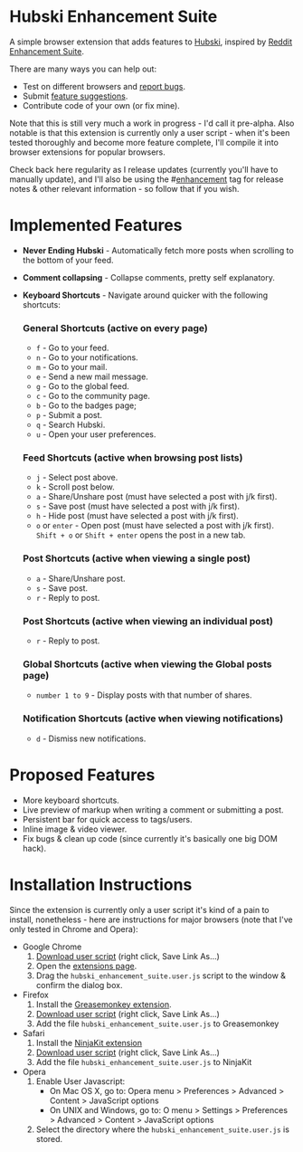 # Hubski Enhancement Suite

A simple browser extension that adds features to [Hubski](http://hubski.com), inspired by [Reddit Enhancement Suite](http://redditenhancementsuite.com/).

There are many ways you can help out:

* Test on different browsers and [report bugs](https://github.com/josh-/Hubski-Enhancement-Suite/issues/new).
* Submit [feature suggestions](https://github.com/josh-/Hubski-Enhancement-Suite/issues/new).
* Contribute code of your own (or fix mine).

Note that this is still very much a work in progress - I'd call it pre-alpha. Also notable is that this extension is currently only a user script - when it's been tested thoroughly and become more feature complete, I'll compile it into browser extensions for popular browsers.

Check back here regularity as I release updates (currently you'll have to manually update), and I'll also be using the #[enhancement](http://hubski.com/tag?id=enhancement) tag for release notes & other relevant information - so follow that if you wish.

# Implemented Features

* **Never Ending Hubski** - Automatically fetch more posts when scrolling to the bottom of your feed.
* **Comment collapsing** - Collapse comments, pretty self explanatory.
* **Keyboard Shortcuts** - Navigate around quicker with the following shortcuts:
    ### General Shortcuts (active on every page)
    * `f` - Go to your feed.
    * `n` - Go to your notifications.
    * `m` - Go to your mail.
    * `e` - Send a new mail message.
    * `g` - Go to the global feed.
    * `c` - Go to the community page.
    * `b` - Go to the badges page;
    * `p` - Submit a post.
    * `q` - Search Hubski.
    * `u` - Open your user preferences.
    
    ### Feed Shortcuts (active when browsing post lists)
    * `j` - Select post above.
    * `k` - Scroll post below.
    * `a` - Share/Unshare post (must have selected a post with j/k first).
    * `s` - Save post (must have selected a post with j/k first).
    * `h` - Hide post (must have selected a post with j/k first).
    * `o` or `enter` - Open post (must have selected a post with j/k first). `Shift + o` or `Shift + enter` opens the post in a new tab.

    ### Post Shortcuts (active when viewing a single post)
    * `a` - Share/Unshare post.
    * `s` - Save post.
    * `r` - Reply to post.
    
    ### Post Shortcuts (active when viewing an individual post)
    * `r` - Reply to post.
    
    ### Global Shortcuts (active when viewing the Global posts page)
    * `number 1 to 9` - Display posts with that number of shares.
    
    ### Notification Shortcuts (active when viewing notifications)
    * `d` - Dismiss new notifications. 

# Proposed Features

* More keyboard shortcuts.
* Live preview of markup when writing a comment or submitting a post.
* Persistent bar for quick access to tags/users.
* Inline image & video viewer.
* Fix bugs & clean up code (since currently it's basically one big DOM hack).

# Installation Instructions

Since the extension is currently only a user script it's kind of a pain to install, nonetheless - here are instructions for major browsers (note that I've only tested in Chrome and Opera):

* Google Chrome
    1. [Download user script](https://raw.github.com/josh-/Hubski-Enhancement-Suite/master/hubski_enhancement_suite.user.js) (right click, Save Link As...)
    2. Open the [extensions page](chrome://extensions).
    3. Drag the `hubski_enhancement_suite.user.js` script to the window & confirm the dialog box.
* Firefox
    1. Install the [Greasemonkey extension](https://addons.mozilla.org/en-US/firefox/addon/greasemonkey/).
    2. [Download user script](https://raw.github.com/josh-/Hubski-Enhancement-Suite/master/hubski_enhancement_suite.user.js) (right click, Save Link As...)
    3. Add the file `hubski_enhancement_suite.user.js` to Greasemonkey
* Safari
    1. Install the [NinjaKit extension](http://ss-o.net/safari/extension/NinjaKit.safariextz)
    2. [Download user script](https://raw.github.com/josh-/Hubski-Enhancement-Suite/master/hubski_enhancement_suite.user.js) (right click, Save Link As...)
    3. Add the file `hubski_enhancement_suite.user.js` to NinjaKit
* Opera
    1. Enable User Javascript:
        * On Mac OS X, go to: Opera menu > Preferences > Advanced > Content > JavaScript options
        * On UNIX and Windows, go to: O menu > Settings > Preferences > Advanced > Content > JavaScript options
    2. Select the directory where the `hubski_enhancement_suite.user.js` is stored.
